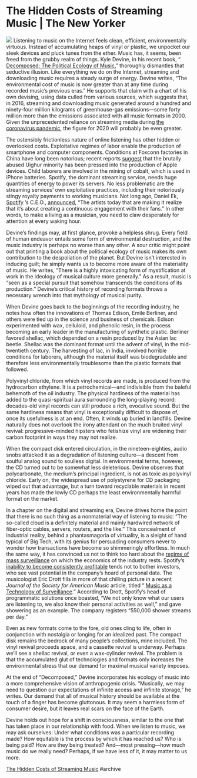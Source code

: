 # The Hidden Costs of Streaming Music | The New Yorker
![](The%20Hidden%20Costs%20of%20Streaming%20Music%20%7C%20The%20New%20Yorker/ross-streaming-music.jpg)
Listening to music on the Internet feels clean, efficient, environmentally virtuous. Instead of accumulating heaps of vinyl or plastic, we unpocket our sleek devices and pluck tunes from the ether. Music has, it seems, been freed from the grubby realm of things. Kyle Devine, in his recent book, “ [Decomposed: The Political Ecology of Music](https://www.amazon.com/Decomposed-Political-Ecology-Music-Press/dp/0262537788/),” thoroughly dismantles that seductive illusion. Like everything we do on the Internet, streaming and downloading music requires a steady surge of energy. Devine writes, “The environmental cost of music is now greater than at any time during recorded music’s previous eras.” He supports that claim with a chart of his own devising, using data culled from various sources, which suggests that, in 2016, streaming and downloading music generated around a hundred and ninety-four million kilograms of greenhouse-gas emissions—some forty million more than the emissions associated with all music formats in 2000. Given the unprecedented reliance on streaming media during [the coronavirus pandemic](https://www.newyorker.com/tag/coronavirus), the figure for 2020 will probably be even greater.

The ostensibly frictionless nature of online listening has other hidden or overlooked costs. Exploitative regimes of labor enable the production of smartphone and computer components. Conditions at Foxconn factories in China have long been notorious; recent reports [suggest](https://www.businessinsider.com/apple-forced-uighur-labor-iphone-factory-2020-3) that the brutally abused Uighur minority has been pressed into the production of Apple devices. Child laborers are involved in the mining of cobalt, which is used in iPhone batteries. Spotify, the dominant streaming service, needs huge quantities of energy to power its servers. No less problematic are the streaming services’ own exploitative practices, including their notoriously stingy royalty payments to working musicians. Not long ago, Daniel Ek, [Spotify](https://www.newyorker.com/magazine/2014/11/24/revenue-streams) ’s C.E.O., [announced](https://musically.com/2020/07/30/spotify-ceo-talks-covid-19-artist-incomes-and-podcasting-interview/), “The artists today that are making it realize that it’s about creating a continuous engagement with their fans.” In other words, to make a living as a musician, you need to claw desperately for attention at every waking hour.

Devine’s findings may, at first glance, provoke a helpless shrug. Every field of human endeavor entails some form of environmental destruction, and the music industry is perhaps no worse than any other. A sour critic might point out that printing a book about the political ecology of music makes its own contribution to the despoliation of the planet. But Devine isn’t interested in inducing guilt; he simply wants us to become more aware of the materiality of music. He writes, “There is a highly intoxicating form of mystification at work in the ideology of musical culture more generally.” As a result, music is “seen as a special pursuit that somehow transcends the conditions of its production.” Devine’s critical history of recording formats throws a necessary wrench into that mythology of musical purity.

When Devine goes back to the beginnings of the recording industry, he notes how often the innovations of Thomas Edison, Emile Berliner, and others were tied up in the science and business of chemicals. Edison experimented with wax, celluloid, and phenolic resin, in the process becoming an early leader in the manufacturing of synthetic plastic. Berliner favored shellac, which depended on a resin produced by the Asian lac beetle. Shellac was the dominant format until the advent of vinyl, in the mid-twentieth century. The harvesting of lac, in India, involved horrible conditions for laborers, although the material itself was biodegradable and therefore less environmentally troublesome than the plastic formats that followed.

Polyvinyl chloride, from which vinyl records are made, is produced from the hydrocarbon ethylene. It is a petrochemical—and indivisible from the baleful behemoth of the oil industry. The physical hardiness of the material has added to the quasi-spiritual aura surrounding the long-playing record: decades-old vinyl records can still produce a rich, evocative sound. But the same hardiness means that vinyl is exceptionally difficult to dispose of, once its usefulness is at an end. Often, it winds up buried in landfills. Devine naturally does not overlook the irony attendant on the much bruited vinyl revival: progressive-minded hipsters who fetishize vinyl are widening their carbon footprint in ways they may not realize.

When the compact disk entered circulation, in the nineteen-eighties, audio snobs attacked it as a degradation of listening culture—a descent from soulful analog sound to soulless digital. In environmental terms, however, the CD turned out to be somewhat less deleterious. Devine observes that polycarbonate, the medium’s principal ingredient, is not as toxic as polyvinyl chloride. Early on, the widespread use of polystyrene for CD packaging wiped out that advantage, but a turn toward recyclable materials in recent years has made the lowly CD perhaps the least environmentally harmful format on the market.

In a chapter on the digital and streaming era, Devine drives home the point that there is no such thing as a nonmaterial way of listening to music: “The so-called cloud is a definitely material and mainly hardwired network of fiber-optic cables, servers, routers, and the like.” This concealment of industrial reality, behind a phantasmagoria of virtuality, is a sleight of hand typical of Big Tech, with its genius for persuading consumers never to wonder how transactions have become so shimmeringly effortless. In much the same way, it has convinced us not to think too hard about the [regime of mass surveillance](https://www.newyorker.com/culture/cultural-comment/building-the-digital-iron-cage) on which the economics of the industry rests. Spotify’s [inability to become consistently profitable](https://www.barrons.com/articles/spotifys-losses-widen-as-subscribers-keep-growing-51596034688) tends not to bother investors, who see vast potential in the company’s hoard of personal data. The musicologist Eric Drott fills in more of that chilling picture in a recent *Journal of the Society for American Music* article, titled “ [Music as a Technology of Surveillance](https://www.academia.edu/34693579/Music_as_a_Technology_of_Surveillance).” According to Drott, Spotify’s head of programmatic solutions once boasted, “We not only know what our users are listening to, we also know their personal activities as well,” and gave showering as an example. The company registers “550,000 shower streams per day.”

Even as new formats come to the fore, old ones cling to life, often in conjunction with nostalgia or longing for an idealized past. The compact disk remains the bedrock of many people’s collections, mine included. The vinyl revival proceeds apace, and a cassette revival is underway. Perhaps we’ll see a shellac revival, or even a wax-cylinder revival. The problem is that the accumulated glut of technologies and formats only increases the environmental stress that our demand for maximal musical variety imposes.

At the end of “Decomposed,” Devine incorporates his ecology of music into a more comprehensive vision of anthropogenic crisis. “Musically, we may need to question our expectations of infinite access and infinite storage,” he writes. Our demand that all of musical history should be available at the touch of a finger has become gluttonous. It may seem a harmless form of consumer desire, but it leaves real scars on the face of the Earth.

Devine holds out hope for a shift in consciousness, similar to the one that has taken place in our relationship with food. When we listen to music, we may ask ourselves: Under what conditions was a particular recording made? How equitable is the process by which it has reached us? Who is being paid? How are they being treated? And—most pressing—how much music do we really need? Perhaps, if we have less of it, it may matter to us more.

[The Hidden Costs of Streaming Music](https://www.newyorker.com/culture/cultural-comment/the-hidden-costs-of-streaming-music) #archive